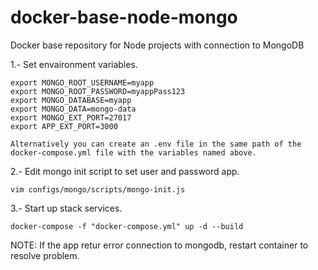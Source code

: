 # docker-base-node-mongo
Docker base repository for Node projects with connection to MongoDB

1.- Set envaironment variables.

    export MONGO_ROOT_USERNAME=myapp
    export MONGO_ROOT_PASSWORD=myappPass123
    export MONGO_DATABASE=myapp
    export MONGO_DATA=mongo-data
    export MONGO_EXT_PORT=27017
    export APP_EXT_PORT=3000

    Alternatively you can create an .env file in the same path of the docker-compose.yml file with the variables named above.


2.- Edit mongo init script to set user and password app.

    vim configs/mongo/scripts/mongo-init.js


3.- Start up stack services.

    docker-compose -f "docker-compose.yml" up -d --build


NOTE: If the app retur error connection to mongodb, restart container to resolve problem.